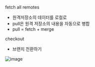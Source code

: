 fetch all remotes
- 원격저장소의 데이터를 로컬로
- pull은 원격 저장소의 내용을 자동으로 병합
- pull = fetch + merge


checkout
- 브랜치 전환하기


![image](https://user-images.githubusercontent.com/52149400/182315273-4a6cf4d8-6f47-43d0-8c65-72823f946d28.png)
